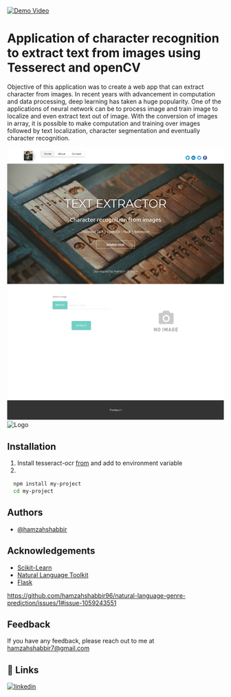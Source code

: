 

[![Demo Video](images/gifmain.gif)](https://youtu.be/OZ6BEFHHsrE)


    
# Application of character recognition to extract text from images using Tesserect and openCV

Objective of this application was to create a web app that can extract character from images. In recent years with advancement in computation and data processing, deep learning has taken a huge popularity. One of the applications of neural network can be to process image and train image to localize and even extract text out of image. With the conversion of images in array, it is possible to make computation and training over images followed by text localization, character segmentation and eventually character recognition.

![Logo](images/1.png)
![Logo](images/2.png)



## Installation

1.	Install tesseract-ocr [from](https://www.linkedin.com/in/hamzah-shabbir-108765a5/) and add to environment variable 
2.	

```bash
  npm install my-project
  cd my-project
```
## Authors

- [@hamzahshabbir](https://www.linkedin.com/in/hamzah-shabbir-108765a5/)

  
## Acknowledgements

 - [Scikit-Learn](https://scikit-learn.org/stable/)
 - [Natural Language Toolkit](https://www.nltk.org/)
 - [Flask](https://flask.palletsprojects.com/en/2.0.x/)

  
https://github.com/hamzahshabbir96/natural-language-genre-prediction/issues/1#issue-1059243551

  
## Feedback

If you have any feedback, please reach out to me at hamzahshabbir7@gmail.com

  
## 🔗 Links
[![linkedin](https://img.shields.io/badge/linkedin-0A66C2?style=for-the-badge&logo=linkedin&logoColor=white)](https://www.linkedin.com/in/hamzah-shabbir-108765a5/)

  

